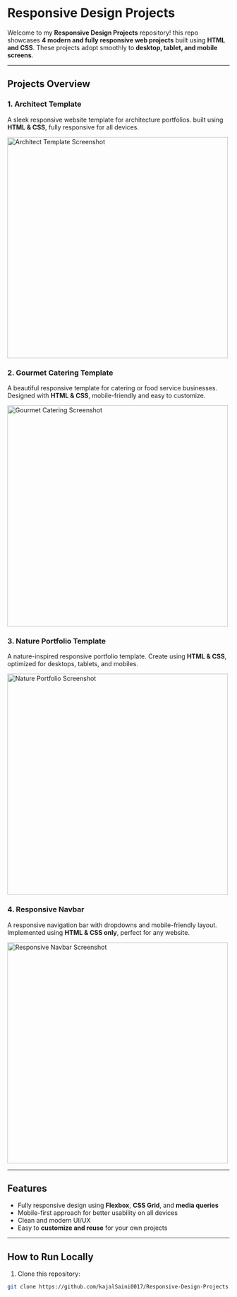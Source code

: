 # Responsive Design Projects

Welcome to my **Responsive Design Projects** repository! this repo showcases **4 modern and fully responsive web projects** built using **HTML and CSS**.
These projects adopt smoothly to **desktop, tablet, and mobile screens**.

---

## Projects Overview

### 1. Architect Template
A sleek responsive website template for architecture portfolios.
built using **HTML & CSS**, fully responsive for all devices.

<img src="Projects-Screenshot/Architect-Template-Screenshot.jpeg" alt="Architect Template Screenshot" width="500"/>

### 2. Gourmet Catering Template
A beautiful responsive template for catering or food service businesses.
Designed with **HTML & CSS**, mobile-friendly and easy to customize.

<img src="Projects-Screenshot/Gourmet-Catering-Template-Screenshot.jpeg" alt="Gourmet Catering Screenshot" width="500"/>

### 3. Nature Portfolio Template
A nature-inspired responsive portfolio template.
Create using **HTML & CSS**, optimized for desktops, tablets, and mobiles.

<img src="Projects-Screenshot/Nature-Portfolio-Template.jpeg" alt="Nature Portfolio Screenshot" width="500"/>

### 4. Responsive Navbar
A responsive navigation bar with dropdowns and mobile-friendly layout.
Implemented using **HTML & CSS only**, perfect for any website.

<img src="Projects-Screenshot/Responsive-Navbar.jpeg" alt="Responsive Navbar Screenshot" width="500"/>

---

## Features

- Fully responsive design using **Flexbox**, **CSS Grid**, and **media queries**
- Mobile-first approach for better usability on all devices
- Clean and modern UI/UX
- Easy to **customize and reuse** for your own projects

---

## How to Run Locally

1. Clone this repository:
```bash
git clone https://github.com/kajalSaini0017/Responsive-Design-Projects.git
